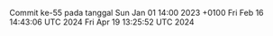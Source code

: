 Commit ke-55 pada tanggal Sun Jan 01 14:00 2023 +0100
Fri Feb 16 14:43:06 UTC 2024
Fri Apr 19 13:25:52 UTC 2024
